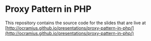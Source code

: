 Proxy Pattern in PHP
====================

This repository contains the source code for the slides that are
live at [http://ocramius.github.io/presentations/proxy-pattern-in-php/](http://ocramius.github.io/presentations/proxy-pattern-in-php/)
